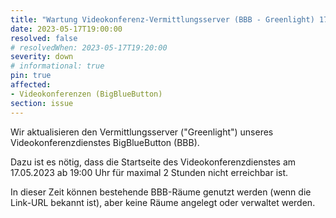 ```yaml
---
title: "Wartung Videokonferenz-Vermittlungsserver (BBB - Greenlight) 17.05.2023"
date: 2023-05-17T19:00:00
resolved: false
# resolvedWhen: 2023-05-17T19:20:00
severity: down
# informational: true
pin: true 
affected:
- Videokonferenzen (BigBlueButton)
section: issue
---
```


Wir aktualisieren den Vermittlungsserver ("Greenlight") unseres Videokonferenzdienstes BigBlueButton (BBB).

Dazu ist es nötig, dass die Startseite des Videokonferenzdienstes am 17.05.2023 ab 19:00 Uhr für maximal 2 Stunden nicht erreichbar ist.

In dieser Zeit können bestehende BBB-Räume genutzt werden (wenn die Link-URL bekannt ist), aber keine Räume angelegt oder verwaltet werden.

